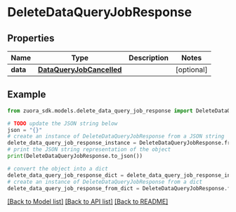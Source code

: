 # DeleteDataQueryJobResponse


## Properties

Name | Type | Description | Notes
------------ | ------------- | ------------- | -------------
**data** | [**DataQueryJobCancelled**](DataQueryJobCancelled.md) |  | [optional] 

## Example

```python
from zuora_sdk.models.delete_data_query_job_response import DeleteDataQueryJobResponse

# TODO update the JSON string below
json = "{}"
# create an instance of DeleteDataQueryJobResponse from a JSON string
delete_data_query_job_response_instance = DeleteDataQueryJobResponse.from_json(json)
# print the JSON string representation of the object
print(DeleteDataQueryJobResponse.to_json())

# convert the object into a dict
delete_data_query_job_response_dict = delete_data_query_job_response_instance.to_dict()
# create an instance of DeleteDataQueryJobResponse from a dict
delete_data_query_job_response_from_dict = DeleteDataQueryJobResponse.from_dict(delete_data_query_job_response_dict)
```
[[Back to Model list]](../README.md#documentation-for-models) [[Back to API list]](../README.md#documentation-for-api-endpoints) [[Back to README]](../README.md)


